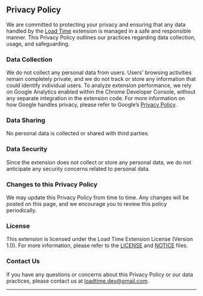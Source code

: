 ## Privacy Policy

We are committed to protecting your privacy and ensuring that any data handled by the [Load Time](https://chromewebstore.google.com/detail/page-load-time/jboepgdkcgchplagkfmgdhefadfahgda) extension is managed in a safe and responsible manner. This Privacy Policy outlines our practices regarding data collection, usage, and safeguarding.

### Data Collection

We do not collect any personal data from users. Users' browsing activities remain completely private, and we do not track or store any information that could identify individual users. 
To analyze extension performance, we rely on Google Analytics enabled within the Chrome Developer Console, without any separate integration in the extension code. For more information on how Google handles privacy, please refer to Google’s [Privacy Policy](https://policies.google.com/privacy).

### Data Sharing

No personal data is collected or shared with third parties.

### Data Security

Since the extension does not collect or store any personal data, we do not anticipate any security concerns related to personal data.

### Changes to this Privacy Policy

We may update this Privacy Policy from time to time. Any changes will be posted on this page, and we encourage you to review this policy periodically.

### License

This extension is licensed under the Load Time Extension License (Version 1.0). For more information, please refer to the [LICENSE](LICENSE.txt) and [NOTICE](NOTICE.txt) files.

### Contact Us

If you have any questions or concerns about this Privacy Policy or our data practices, please contact us at [loadtime.dev@gmail.com](mailto:loadtime.dev@gmail.com).


***

